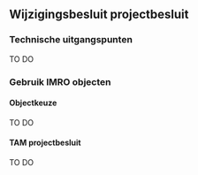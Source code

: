 ## Wijzigingsbesluit projectbesluit

### Technische uitgangspunten

TO DO

### Gebruik IMRO objecten

#### Objectkeuze 

TO DO 

#### TAM projectbesluit

TO DO





